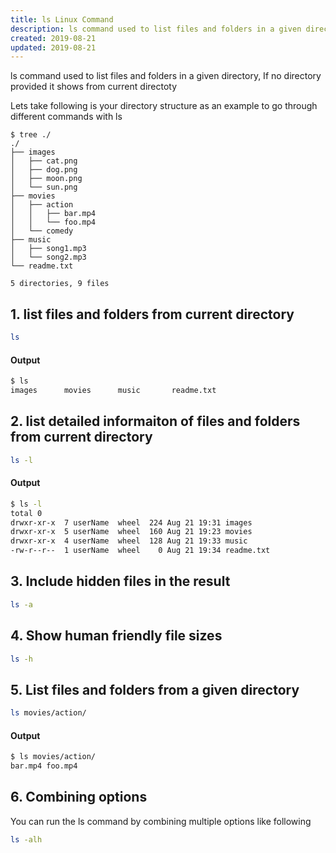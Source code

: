 ```yaml
---
title: ls Linux Command
description: ls command used to list files and folders in a given directory, If no directory provided it shows from current directoty
created: 2019-08-21
updated: 2019-08-21
---
```


ls command used to list files and folders in a given directory, If no directory provided it shows from current directoty

Lets take following is your directory structure as an example to go through different commands with ls

```
$ tree ./
./
├── images
│   ├── cat.png
│   ├── dog.png
│   ├── moon.png
│   └── sun.png
├── movies
│   ├── action
│   │   ├── bar.mp4
│   │   └── foo.mp4
│   └── comedy
├── music
│   ├── song1.mp3
│   └── song2.mp3
└── readme.txt

5 directories, 9 files
```


## 1. list files and folders from current directory

```sh
ls
```

#### Output
```sh
$ ls
images		movies		music		readme.txt
```

## 2. list detailed informaiton of files and folders from current directory

```sh
ls -l
```

#### Output
```sh
$ ls -l
total 0
drwxr-xr-x  7 userName  wheel  224 Aug 21 19:31 images
drwxr-xr-x  5 userName  wheel  160 Aug 21 19:23 movies
drwxr-xr-x  4 userName  wheel  128 Aug 21 19:33 music
-rw-r--r--  1 userName  wheel    0 Aug 21 19:34 readme.txt
```

## 3. Include hidden files in the result

```sh
ls -a
```

## 4. Show human friendly file sizes 

```sh
ls -h
```

## 5. List files and folders from a given directory

```sh
ls movies/action/
```
#### Output

```sh
$ ls movies/action/
bar.mp4	foo.mp4
```


## 6. Combining options
You can run the ls command by combining multiple options like following

```sh
ls -alh
```